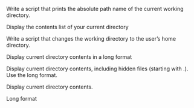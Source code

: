 Write a script that prints the absolute path name of the current working directory.

Display the contents list of your current directory

Write a script that changes the working directory to the user’s home directory.

Display current directory contents in a long format

Display current directory contents, including hidden files (starting with .). Use the long format.

Display current directory contents.

Long format

